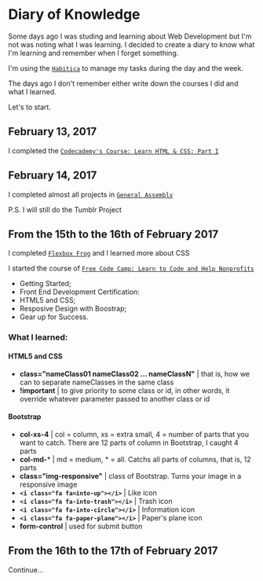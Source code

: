 # Diary of Knowledge
Some days ago I was studing and learning about Web Development but I'm not was noting what I was learning. I decided to create a diary to know what I'm learning and remember when I forget something.

I'm using the [`Habitica`](https://habitica.com/) to manage my tasks during the day and the week.

The days ago I don't remember either write down the courses I did and what I learned.

Let's to start.

## February 13, 2017
I completed the [`Codecademy's Course: Learn HTML & CSS: Part I`](https://www.codecademy.com/learn/learn-html-css)

## February 14, 2017
I completed almost all projects in [`General Assembly`](https://dash.generalassemb.ly/)

P.S. I will still do the Tumblr Project

## From the 15th to the 16th of February 2017
I completed [`Flexbox Frog`](http://flexboxfroggy.com/) and I learned more about CSS

I started the course of [`Free Code Camp: Learn to Code and Help Nonprofits`](http://freecodecamp.com/)
 - Getting Started;
 - Front End Development Certification: 
  - HTML5 and CSS;
  - Resposive Design with Boostrap;
  - Gear up for Success.

### What I learned:

#### HTML5 and CSS
  - **class="nameClass01 nameClass02 ... nameClassN"** | that is, how we can to separate nameClasses in the same class
  - **!important** | to give priority to some class or id, in other words, it override whatever parameter passed to another class or id
  
#### Bootstrap
  - **col-xs-4** | col = column, xs = extra small, 4 = number of parts that you want to catch. There are 12 parts of column in Bootstrap, I caught 4 parts
  - **col-md-*** | md = medium, * = all. Catchs all parts of columns, that is, 12 parts
  - **class="img-responsive"** | class of Bootstrap. Turns your image in a responsive image
  - **```<i class="fa fa=into-up"></i>```** | Like icon
  - **```<i class="fa fa-into-trash"></i>```** | Trash icon
  - **```<i class="fa fa-into-circle"></i>```** | Information icon
  - **```<i class="fa fa-paper-plane"></i>```** | Paper's plane icon
  - **form-control** | used for submit button
  
## From the 16th to the 17th of February 2017
  
  Continue...
